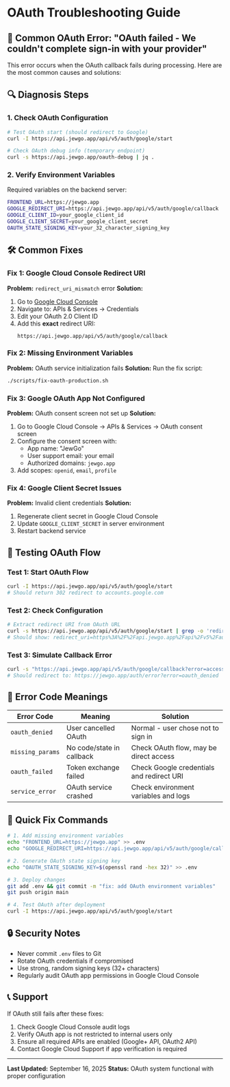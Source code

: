 # OAuth Troubleshooting Guide

## 🚨 Common OAuth Error: "OAuth failed - We couldn't complete sign-in with your provider"

This error occurs when the OAuth callback fails during processing. Here are the most common causes and solutions:

## 🔍 Diagnosis Steps

### 1. Check OAuth Configuration
```bash
# Test OAuth start (should redirect to Google)
curl -I https://api.jewgo.app/api/v5/auth/google/start

# Check OAuth debug info (temporary endpoint)
curl -s https://api.jewgo.app/oauth-debug | jq .
```

### 2. Verify Environment Variables
Required variables on the backend server:
```bash
FRONTEND_URL=https://jewgo.app
GOOGLE_REDIRECT_URI=https://api.jewgo.app/api/v5/auth/google/callback
GOOGLE_CLIENT_ID=your_google_client_id
GOOGLE_CLIENT_SECRET=your_google_client_secret
OAUTH_STATE_SIGNING_KEY=your_32_character_signing_key
```

## 🛠️ Common Fixes

### Fix 1: Google Cloud Console Redirect URI
**Problem:** `redirect_uri_mismatch` error
**Solution:** 
1. Go to [Google Cloud Console](https://console.cloud.google.com/)
2. Navigate to: APIs & Services → Credentials
3. Edit your OAuth 2.0 Client ID
4. Add this **exact** redirect URI:
   ```
   https://api.jewgo.app/api/v5/auth/google/callback
   ```

### Fix 2: Missing Environment Variables
**Problem:** OAuth service initialization fails
**Solution:** Run the fix script:
```bash
./scripts/fix-oauth-production.sh
```

### Fix 3: Google OAuth App Not Configured
**Problem:** OAuth consent screen not set up
**Solution:**
1. Go to Google Cloud Console → APIs & Services → OAuth consent screen
2. Configure the consent screen with:
   - App name: "JewGo"
   - User support email: your email
   - Authorized domains: `jewgo.app`
3. Add scopes: `openid`, `email`, `profile`

### Fix 4: Google Client Secret Issues
**Problem:** Invalid client credentials
**Solution:**
1. Regenerate client secret in Google Cloud Console
2. Update `GOOGLE_CLIENT_SECRET` in server environment
3. Restart backend service

## 🔧 Testing OAuth Flow

### Test 1: Start OAuth Flow
```bash
curl -I https://api.jewgo.app/api/v5/auth/google/start
# Should return 302 redirect to accounts.google.com
```

### Test 2: Check Configuration
```bash
# Extract redirect URI from OAuth URL
curl -s https://api.jewgo.app/api/v5/auth/google/start | grep -o 'redirect_uri=[^&]*'
# Should show: redirect_uri=https%3A%2F%2Fapi.jewgo.app%2Fapi%2Fv5%2Fauth%2Fgoogle%2Fcallback
```

### Test 3: Simulate Callback Error
```bash
curl -s "https://api.jewgo.app/api/v5/auth/google/callback?error=access_denied"
# Should redirect to: https://jewgo.app/auth/error?error=oauth_denied
```

## 📝 Error Code Meanings

| Error Code | Meaning | Solution |
|------------|---------|----------|
| `oauth_denied` | User cancelled OAuth | Normal - user chose not to sign in |
| `missing_params` | No code/state in callback | Check OAuth flow, may be direct access |
| `oauth_failed` | Token exchange failed | Check Google credentials and redirect URI |
| `service_error` | OAuth service crashed | Check environment variables and logs |

## 🚀 Quick Fix Commands

```bash
# 1. Add missing environment variables
echo "FRONTEND_URL=https://jewgo.app" >> .env
echo "GOOGLE_REDIRECT_URI=https://api.jewgo.app/api/v5/auth/google/callback" >> .env

# 2. Generate OAuth state signing key
echo "OAUTH_STATE_SIGNING_KEY=$(openssl rand -hex 32)" >> .env

# 3. Deploy changes
git add .env && git commit -m "fix: add OAuth environment variables"
git push origin main

# 4. Test OAuth after deployment
curl -I https://api.jewgo.app/api/v5/auth/google/start
```

## 🔒 Security Notes

- Never commit `.env` files to Git
- Rotate OAuth credentials if compromised
- Use strong, random signing keys (32+ characters)
- Regularly audit OAuth app permissions in Google Cloud Console

## 📞 Support

If OAuth still fails after these fixes:
1. Check Google Cloud Console audit logs
2. Verify OAuth app is not restricted to internal users only
3. Ensure all required APIs are enabled (Google+ API, OAuth2 API)
4. Contact Google Cloud Support if app verification is required

---

**Last Updated:** September 16, 2025
**Status:** OAuth system functional with proper configuration
